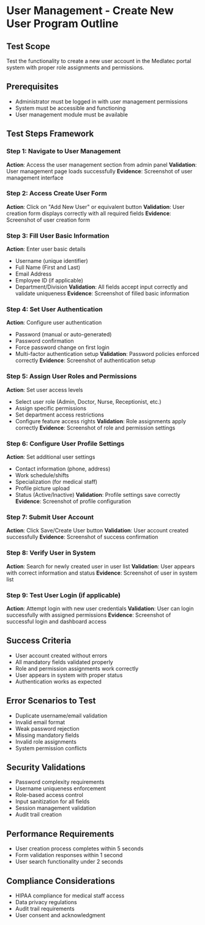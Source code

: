 # User Management - Create New User Program Outline

## Test Scope
Test the functionality to create a new user account in the Medlatec portal system with proper role assignments and permissions.

## Prerequisites
- Administrator must be logged in with user management permissions
- System must be accessible and functioning
- User management module must be available

## Test Steps Framework

### Step 1: Navigate to User Management
**Action**: Access the user management section from admin panel
**Validation**: User management page loads successfully
**Evidence**: Screenshot of user management interface

### Step 2: Access Create User Form
**Action**: Click on "Add New User" or equivalent button
**Validation**: User creation form displays correctly with all required fields
**Evidence**: Screenshot of user creation form

### Step 3: Fill User Basic Information
**Action**: Enter user basic details
- Username (unique identifier)
- Full Name (First and Last)
- Email Address
- Employee ID (if applicable)
- Department/Division
**Validation**: All fields accept input correctly and validate uniqueness
**Evidence**: Screenshot of filled basic information

### Step 4: Set User Authentication
**Action**: Configure user authentication
- Password (manual or auto-generated)
- Password confirmation
- Force password change on first login
- Multi-factor authentication setup
**Validation**: Password policies enforced correctly
**Evidence**: Screenshot of authentication setup

### Step 5: Assign User Roles and Permissions
**Action**: Set user access levels
- Select user role (Admin, Doctor, Nurse, Receptionist, etc.)
- Assign specific permissions
- Set department access restrictions
- Configure feature access rights
**Validation**: Role assignments apply correctly
**Evidence**: Screenshot of role and permission settings

### Step 6: Configure User Profile Settings
**Action**: Set additional user settings
- Contact information (phone, address)
- Work schedule/shifts
- Specialization (for medical staff)
- Profile picture upload
- Status (Active/Inactive)
**Validation**: Profile settings save correctly
**Evidence**: Screenshot of profile configuration

### Step 7: Submit User Account
**Action**: Click Save/Create User button
**Validation**: User account created successfully
**Evidence**: Screenshot of success confirmation

### Step 8: Verify User in System
**Action**: Search for newly created user in user list
**Validation**: User appears with correct information and status
**Evidence**: Screenshot of user in system list

### Step 9: Test User Login (if applicable)
**Action**: Attempt login with new user credentials
**Validation**: User can login successfully with assigned permissions
**Evidence**: Screenshot of successful login and dashboard access

## Success Criteria
- User account created without errors
- All mandatory fields validated properly
- Role and permission assignments work correctly
- User appears in system with proper status
- Authentication works as expected

## Error Scenarios to Test
- Duplicate username/email validation
- Invalid email format
- Weak password rejection
- Missing mandatory fields
- Invalid role assignments
- System permission conflicts

## Security Validations
- Password complexity requirements
- Username uniqueness enforcement
- Role-based access control
- Input sanitization for all fields
- Session management validation
- Audit trail creation

## Performance Requirements
- User creation process completes within 5 seconds
- Form validation responses within 1 second
- User search functionality under 2 seconds

## Compliance Considerations
- HIPAA compliance for medical staff access
- Data privacy regulations
- Audit trail requirements
- User consent and acknowledgment
